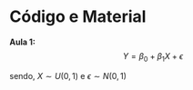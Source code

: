 # Código e Material

**Aula 1:**
$$
Y = \beta_0 + \beta_1 X + \epsilon
$$

sendo, $X \sim U(0,1)$ e $\epsilon \sim N(0,1)$
